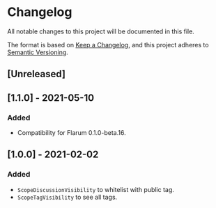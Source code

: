 # Changelog
All notable changes to this project will be documented in this file.

The format is based on [Keep a Changelog](https://keepachangelog.com/en/1.0.0/),
and this project adheres to [Semantic Versioning](https://semver.org/spec/v2.0.0.html).

## [Unreleased]

## [1.1.0] - 2021-05-10
### Added
- Compatibility for Flarum 0.1.0-beta.16.

## [1.0.0] - 2021-02-02
### Added
- `ScopeDiscussionVisibility` to whitelist with public tag.
- `ScopeTagVisibility` to see all tags.
